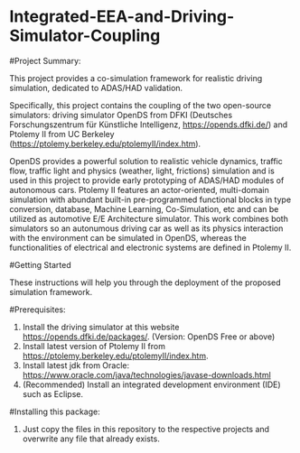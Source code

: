 # Integrated-EEA-and-Driving-Simulator-Coupling

#Project Summary:

This project provides a co-simulation framework for realistic driving simulation, dedicated to ADAS/HAD validation. 

Specifically, this project contains the coupling of the two open-source simulators: 
driving simulator OpenDS from DFKI (Deutsches Forschungszentrum für Künstliche Intelligenz, https://opends.dfki.de/) and Ptolemy II from UC Berkeley (https://ptolemy.berkeley.edu/ptolemyII/index.htm).

OpenDS provides a powerful solution to realistic vehicle dynamics, traffic flow, traffic light and physics (weather, light, frictions) simulation and is used in this project to provide early prototyping of ADAS/HAD modules of autonomous cars.
Ptolemy II features an actor-oriented, multi-domain simulation with abundant built-in pre-programmed functional blocks in type conversion, database, Machine Learning, Co-Simulation, etc and can be utilized as automotive E/E Architecture simulator.
This work combines both simulators so an autonumous driving car as well as its physics interaction with the environment can be simulated in OpenDS, whereas the functionalities of electrical and electronic systems are defined in Ptolemy II.

#Getting Started


These instructions will help you through the deployment of the proposed simulation framework.

#Prerequisites:

1. Install the driving simulator at this website https://opends.dfki.de/packages/. (Version: OpenDS Free or above)
2. Install latest version of Ptolemy II from https://ptolemy.berkeley.edu/ptolemyII/index.htm. 
3. Install latest jdk from Oracle: https://www.oracle.com/java/technologies/javase-downloads.html
4. (Recommended) Install an integrated development environment (IDE) such as Eclipse. 

#Installing this package:
1. Just copy the files in this repository to the respective projects and overwrite any file that already exists.

